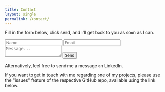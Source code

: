 ```yaml
---
title: Contact
layout: single
permalink: /contact/
---
```


Fill in the form below, click send, and I'll get back to you as soon as I can.

<form action="https://formspree.io/f/moqpgprr" method="post">
<input type="text" name="Name" placeholder="Name"/>
<input type="email" name="Email" placeholder="Email"/>
<textarea name="Message" placeholder="Message..."></textarea>
<input type="submit" class="btn btn--primary" value="Send"/>
</form>

Alternatively, feel free to send me a message on LinkedIn.

If you want to get in touch with me regarding one of my projects, please use the "issues" feature of the respective GitHub repo, available using the link below.

